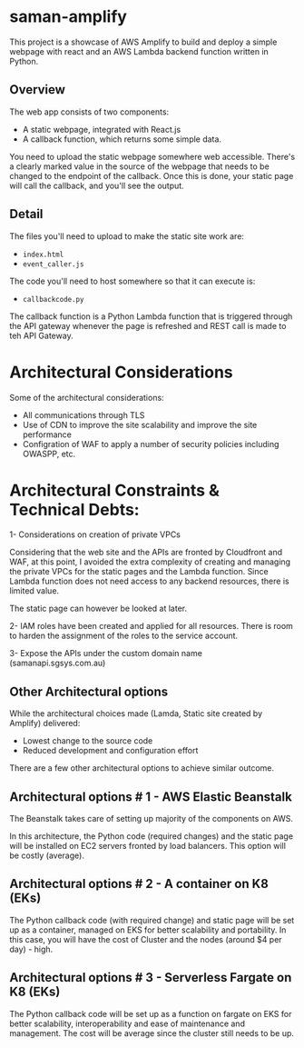 # saman-amplify

This project is a showcase of AWS Amplify to build and deploy a simple webpage with react and an AWS Lambda backend function written in Python.

## Overview

The web app consists of two components:

  - A static webpage, integrated with React.js
  - A callback function, which returns some simple data.

You need to upload the static webpage somewhere web accessible. There's a clearly marked value in the source of the webpage that needs to be changed to the endpoint of the callback. Once this is done, your static page will call the callback, and you'll see the output.


## Detail

The files you'll need to upload to make the static site work are:

  - `index.html`
  - `event_caller.js`

The code you'll need to host somewhere so that it can execute is:

  - `callbackcode.py`

The callback function is a Python Lambda function that is triggered through the API gateway whenever the page is refreshed and REST call is made to teh API Gateway.

# Architectural Considerations

Some of the architectural considerations:
- All communications through TLS
- Use of CDN to improve the site scalability and improve the site performance
- Configration of WAF to apply a number of security policies including OWASPP, etc.


# Architectural Constraints & Technical Debts:

1- Considerations on creation of private VPCs

Considering that the web site and the APIs are fronted by Cloudfront and WAF, at this point, I avoided the extra complexity of creating and managing the private VPCs for the static pages and the Lambda function. Since Lambda function does not need access to any backend resources, there is limited value. 

The static page can however be looked at later.

2- IAM roles have been created and applied for all resources. There is room to harden the assignment of the roles to the service account.

3- Expose the APIs under the custom domain name (samanapi.sgsys.com.au)


## Other Architectural options

While the architectural choices made (Lamda, Static site created by Amplify) delivered:
- Lowest change to the source code
- Reduced development and configuration effort 

There are a few other architectural options to achieve similar outcome.


## Architectural options # 1 - AWS Elastic Beanstalk

The Beanstalk takes care of setting up majority of the components on AWS.

In this architecture, the Python code (required changes) and the static page will be installed on EC2 servers fronted by load balancers. 
This option will be costly (average).


## Architectural options # 2 - A container on K8 (EKs)

The Python callback code (with required change) and static page will be set up as a container, managed on EKS for better scalability and portability. 
In this case, you will have the cost of Cluster and the nodes (around $4 per day) - high.


## Architectural options # 3 - Serverless Fargate on K8 (EKs)

The Python callback code will be set up as a function on fargate on EKS for better scalability, interoperability and ease of maintenance and management.
The cost will be average since the cluster still needs to be up.
